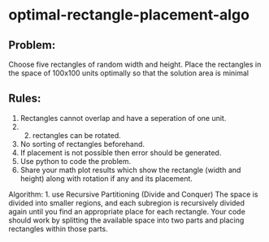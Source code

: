 # optimal-rectangle-placement-algo

## Problem: 
Choose five rectangles of random width and height. Place the rectangles in the space of 100x100 units optimally so that the solution area is minimal 

## Rules: 
1. Rectangles cannot overlap and have a seperation of one unit.
2. 2. rectangles can be rotated.
3. No sorting of rectangles beforehand.
4. If placement is not possible then error should be generated.
5. Use python to code the problem.
6. Share your math plot results which show the rectangle (width and height) along with rotation if any and its placement.

Algorithm: 1. use Recursive Partitioning (Divide and Conquer) The space is divided into smaller regions, and each subregion is recursively divided again until you find an appropriate place for each rectangle. Your code should work by splitting the available space into two parts and placing rectangles within those parts.
